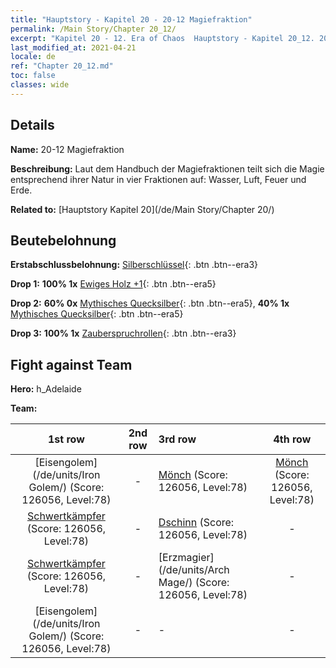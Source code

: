 ```yaml
---
title: "Hauptstory - Kapitel 20 - 20-12 Magiefraktion"
permalink: /Main Story/Chapter 20_12/
excerpt: "Kapitel 20 - 12. Era of Chaos  Hauptstory - Kapitel 20_12. 20-12 Magiefraktion"
last_modified_at: 2021-04-21
locale: de
ref: "Chapter 20_12.md"
toc: false
classes: wide
---
```


## Details

 **Name:** 20-12 Magiefraktion

 **Beschreibung:** Laut dem Handbuch der Magiefraktionen teilt sich die Magie entsprechend ihrer Natur in vier Fraktionen auf: Wasser, Luft, Feuer und Erde.

 **Related to:** [Hauptstory Kapitel 20](/de/Main Story/Chapter 20/)

## Beutebelohnung

 **Erstabschlussbelohnung:** [Silberschlüssel](/de/Items/con_693/){: .btn .btn--era3}

 **Drop 1:** **100% 1x** [Ewiges Holz +1](/de/Items/mat_69/){: .btn .btn--era5}

 **Drop 2:** **60% 0x** [Mythisches Quecksilber](/de/Items/mat_63/){: .btn .btn--era5}, **40% 1x** [Mythisches Quecksilber](/de/Items/mat_63/){: .btn .btn--era5}

 **Drop 3:** **100% 1x** [Zauberspruchrollen](/de/Items/con_694/){: .btn .btn--era3}


## Fight against Team
 **Hero:** h_Adelaide

 **Team:**


  | 1st row | 2nd row | 3rd row | 4th row |
  |:----:|:----:|:----|:----:|
  | [Eisengolem](/de/units/Iron Golem/) (Score: 126056, Level:78)  | - | [Mönch](/de/units/Monk/) (Score: 126056, Level:78)  | [Mönch](/de/units/Monk/) (Score: 126056, Level:78)  |
  | [Schwertkämpfer](/de/units/Swordsman/) (Score: 126056, Level:78)  | - | [Dschinn](/de/units/Genie/) (Score: 126056, Level:78)  | - |
  | [Schwertkämpfer](/de/units/Swordsman/) (Score: 126056, Level:78)  | - | [Erzmagier](/de/units/Arch Mage/) (Score: 126056, Level:78)  | - |
  | [Eisengolem](/de/units/Iron Golem/) (Score: 126056, Level:78)  | - | - | - |


